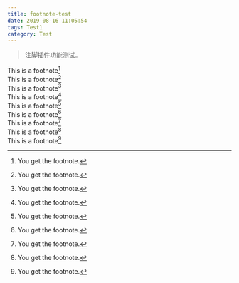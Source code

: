 ```yaml
---
title: footnote-test
date: 2019-08-16 11:05:54
tags: Test1
category: Test
---
```

> 注脚插件功能测试。

This is a footnote[^1]<br>
This is a footnote[^2]<br>
This is a footnote[^3]<br>
This is a footnote[^4]<br>
This is a footnote[^5]<br>
This is a footnote[^6]<br>
This is a footnote[^7]<br>
This is a footnote[^8]<br>
This is a footnote[^9]<br>

[^1]: You get the footnote.
[^2]: You get the footnote.
[^3]: You get the footnote.
[^4]: You get the footnote.
[^5]: You get the footnote.
[^6]: You get the footnote.
[^7]: You get the footnote.
[^8]: You get the footnote.
[^9]: You get the footnote.